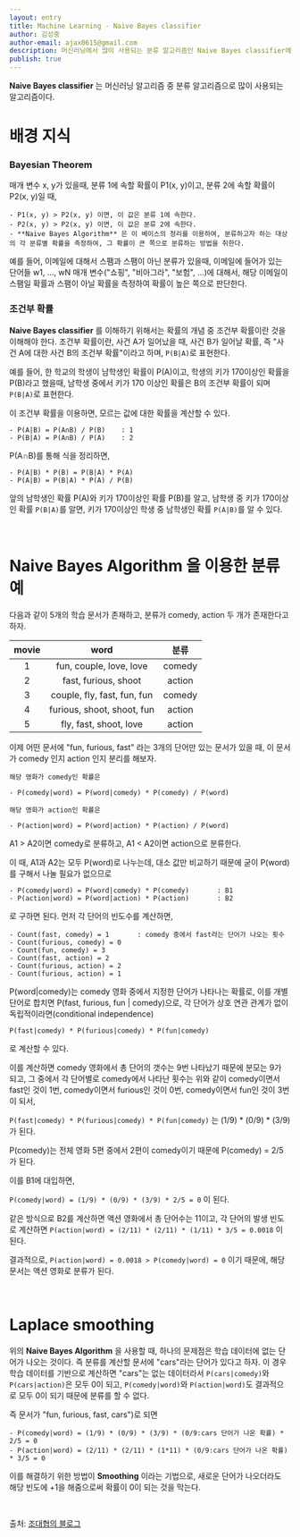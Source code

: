 ```yaml
---
layout: entry
title: Machine Learning - Naive Bayes classifier
author: 김성중
author-email: ajax0615@gmail.com
description: 머신러닝에서 많이 사용되는 분류 알고리즘인 Naive Bayes classifier에 대한 설명입니다.
publish: true
---
```


**Naive Bayes classifier** 는 머신러닝 알고리즘 중 분류 알고리즘으로 많이 사용되는 알고리즘이다.

# 배경 지식

### Bayesian Theorem

매개 변수 x, y가 있을때, 분류 1에 속할 확률이 P1(x, y)이고, 분류 2에 속할 확률이 P2(x, y)일 때,

    - P1(x, y) > P2(x, y) 이면, 이 값은 분류 1에 속한다.
    - P2(x, y) > P2(x, y) 이면, 이 값은 분류 2에 속한다.
    - **Naive Bayes Algorithm** 은 이 베이스의 정리를 이용하여, 분류하고자 하는 대상의 각 분류별 확률을 측정하여, 그 확률이 큰 쪽으로 분류하는 방법을 취한다.

예를 들어, 이메일에 대해서 스팸과 스팸이 아닌 분류가 있을때, 이메일에 들어가 있는 단어들 w1, ..., wN 매개 변수("쇼핑", "비아그라", "보험", ...)에 대해서,
해당 이메일이 스팸일 확률과 스팸이 아닐 확률을 측정하여 확률이 높은 쪽으로 판단한다.

### 조건부 확률
**Naive Bayes classifier** 를 이해하기 위해서는 확률의 개념 중 조건부 확률이란 것을 이해해야 한다. 조건부 확률이란, 사건 A가 일어났을 때, 사건 B가 일어날 확률, 즉 "사건 A에 대한 사건 B의 조건부 확률"이라고 하며, `P(B|A)`로 표현한다.

예를 들어, 한 학교의 학생이 남학생인 확률이 P(A)이고, 학생의 키가 170이상인 확률을 P(B)라고 했을때, 남학생 중에서 키가 170 이상인 확률은 B의
조건부 확률이 되며 `P(B|A)`로 표현한다.

이 조건부 확률을 이용하면, 모르는 값에 대한 확률을 계산할 수 있다.

    - P(A|B) = P(A∩B) / P(B)    : 1
    - P(B|A) = P(A∩B) / P(A)    : 2

P(A∩B)를 통해 식을 정리하면,

    - P(A|B) * P(B) = P(B|A) * P(A)
    - P(A|B) = P(B|A) * P(A) / P(B)

앞의 남학생인 확률 P(A)와 키가 170이상인 확률 P(B)를 알고, 남학생 중 키가 170이상인 확률 `P(B|A)`를 알면, 키가 170이상인 학생 중 남학생인 확률
`P(A|B)`를 알 수 있다.

<br>

# **Naive Bayes Algorithm** 을 이용한 분류 예

다음과 같이 5개의 학습 문서가 존재하고, 분류가 comedy, action 두 개가 존재한다고 하자.

| movie | word | 분류 |
| :---: | :---: | :---: |
| 1 | fun, couple, love, love | comedy |
| 2 | fast, furious, shoot | action |
| 3 | couple, fly, fast, fun, fun | comedy |
| 4 | furious, shoot, shoot, fun | action |
| 5 | fly, fast, shoot, love | action |

이제 어떤 문서에 "fun, furious, fast" 라는 3개의 단어만 있는 문서가 있을 때, 이 문서가 comedy 인지 action 인지 분리를 해보자.

    해당 영화가 comedy인 확률은

    - P(comedy|word) = P(word|comedy) * P(comedy) / P(word)

    해당 영화가 action인 확률은

    - P(action|word) = P(word|action) * P(action) / P(word)

A1 > A2이면 comedy로 분류하고, A1 < A2이면 action으로 분류한다.

이 때, A1과 A2는 모두 P(word)로 나누는데, 대소 값만 비교하기 때문에 굳이 P(word)를 구해서 나눌 필요가 없으므로

    - P(comedy|word) = P(word|comedy) * P(comedy)       : B1
    - P(action|word) = P(word|action) * P(action)       : B2

로 구하면 된다. 먼저 각 단어의 빈도수를 계산하면,

    - Count(fast, comedy) = 1       : comedy 중에서 fast라는 단어가 나오는 횟수
    - Count(furious, comedy) = 0
    - Count(fun, comedy) = 3
    - Count(fast, action) = 2
    - Count(furious, action) = 2
    - Count(furious, action) = 1

P(word|comedy)는 comedy 영화 중에서 지정한 단어가 나타나는 확률로, 이를 개별 단어로 합치면 P(fast, furious, fun | comedy)으로,
각 단어가 상호 연관 관계가 없이 독립적이라면(conditional independence)

`P(fast|comedy) * P(furious|comedy) * P(fun|comedy)`

로 계산할 수 있다.

이를 계산하면 comedy 영화에서 총 단어의 갯수는 9번 나타났기 때문에 분모는 9가 되고, 그 중에서 각 단어별로 comedy에서 나타난 횟수는 위와 같이
comedy이면서 fast인 것이 1번, comedy이면서 furious인 것이 0번, comedy이면서 fun인 것이 3번이 되서,

`P(fast|comedy) * P(furious|comedy) * P(fun|comedy)` 는 (1/9) * (0/9) * (3/9) 가 된다.

P(comedy)는 전체 영화 5편 중에서 2편이 comedy이기 때문에 P(comedy) = 2/5 가 된다.

이를 B1에 대입하면,

`P(comedy|word) = (1/9) * (0/9) * (3/9) * 2/5 = 0` 이 된다.

같은 방식으로 B2를 계산하면 액션 영화에서 총 단어수는 11이고, 각 단어의 발생 빈도로 계산하면
`P(action|word) = (2/11) * (2/11) * (1/11) * 3/5 = 0.0018` 이 된다.

결과적으로, `P(action|word) = 0.0018 > P(comedy|word) = 0` 이기 때문에, 해당 문서는 액션 영화로 분류가 된다.

<br>

# Laplace smoothing
위의 **Naive Bayes Algorithm** 을 사용할 때, 하나의 문제점은 학습 데이터에 없는 단어가 나오는 것이다. 즉 분류를 계산할 문서에 "cars"라는 단어가
있다고 하자. 이 경우 학습 데이터를 기반으로 계산하면 "cars"는 없는 데이터라서 `P(cars|comedy)`와 `P(cars|action)`은 모두 0이 되고, `P(comedy|word)`와
`P(action|word)`도 결과적으로 모두 0이 되기 때문에 분류를 할 수 없다.

즉 문서가 "fun, furious, fast, cars")로 되면

    - P(comedy|word) = (1/9) * (0/9) * (3/9) * (0/9:cars 단어가 나온 확률) * 2/5 = 0
    - P(action|word) = (2/11) * (2/11) * (1*11) * (0/9:cars 단어가 나온 확률) * 3/5 = 0

이를 해결하기 위한 방법이 **Smoothing** 이라는 기법으로, 새로운 단어가 나오더라도 해당 빈도에 +1을 해줌으로써 확률이 0이 되는 것을 막는다.

<br>

출처: [조대협의 블로그](http://bcho.tistory.com/1010)
